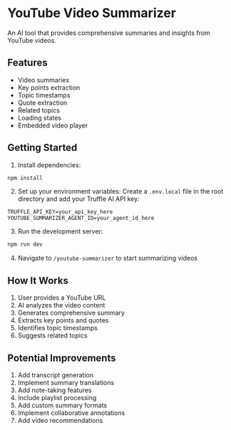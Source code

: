 # YouTube Video Summarizer

An AI tool that provides comprehensive summaries and insights from YouTube videos.

## Features

- Video summaries
- Key points extraction
- Topic timestamps
- Quote extraction
- Related topics
- Loading states
- Embedded video player

## Getting Started

1. Install dependencies:
```bash
npm install
```

2. Set up your environment variables:
Create a `.env.local` file in the root directory and add your Truffle AI API key:
```
TRUFFLE_API_KEY=your_api_key_here
YOUTUBE_SUMMARIZER_AGENT_ID=your_agent_id_here
```

3. Run the development server:
```bash
npm run dev
```


4. Navigate to `/youtube-summarizer` to start summarizing videos

## How It Works

1. User provides a YouTube URL
2. AI analyzes the video content
3. Generates comprehensive summary
4. Extracts key points and quotes
5. Identifies topic timestamps
6. Suggests related topics

## Potential Improvements

1. Add transcript generation
2. Implement summary translations
3. Add note-taking features
4. Include playlist processing
5. Add custom summary formats
6. Implement collaborative annotations
7. Add video recommendations
